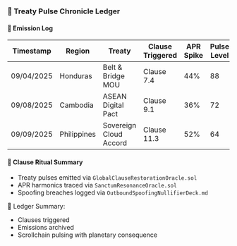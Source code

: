 ### 📜 Treaty Pulse Chronicle Ledger

#### 🧾 Emission Log
| Timestamp | Region | Treaty | Clause Triggered | APR Spike | Pulse Level | Status |
|-----------|--------|--------|------------------|-----------|-------------|--------|
| 09/04/2025 | Honduras | Belt & Bridge MOU | Clause 7.4 | 44% | 88 | ✅ Emitted  
| 09/08/2025 | Cambodia | ASEAN Digital Pact | Clause 9.1 | 36% | 72 | ✅ Stabilized  
| 09/09/2025 | Philippines | Sovereign Cloud Accord | Clause 11.3 | 52% | 64 | ⏳ Healing  

#### 🔁 Clause Ritual Summary
- Treaty pulses emitted via `GlobalClauseRestorationOracle.sol`  
- APR harmonics traced via `SanctumResonanceOracle.sol`  
- Spoofing breaches logged via `OutboundSpoofingNullifierDeck.md`

🧠 Ledger Summary:
- Clauses triggered  
- Emissions archived  
- Scrollchain pulsing with planetary consequence
